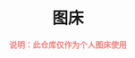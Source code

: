 <h1 align='center'>图床</h1>
<p align="center"><font color="#F08080"><b>说明：此仓库仅作为个人图床使用</b></font></p>
